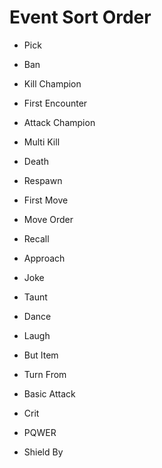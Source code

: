# Event Sort Order
- Pick
- Ban

- Kill Champion
- First Encounter
- Attack Champion
- Multi Kill

- Death
- Respawn

- First Move
- Move Order
- Recall
- Approach

- Joke
- Taunt
- Dance
- Laugh

- But Item
- Turn From

- Basic Attack
- Crit

- PQWER

- Shield By